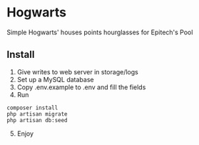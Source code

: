 # Hogwarts

Simple Hogwarts' houses points hourglasses for Epitech's Pool

## Install

1. Give writes to web server in storage/logs
2. Set up a MySQL database
3. Copy .env.example to .env and fill the fields
4. Run

  ```
  composer install
  php artisan migrate
  php artisan db:seed
  ```

5. Enjoy
